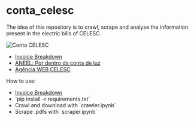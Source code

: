 # conta_celesc
The idea of this repository is to crawl, scrape and analyse the information present in the electric bills of CELESC.

![Conta CELESC](https://bit.ly/2uVfPO3)


<ul>
  <li><a href='http://bit.ly/2Nl25Ul'>Invoice Breakdown</a></li>
  <li><a href='https://bit.ly/1ToFUZy'>ANEEL: Por dentro da conta de luz</a></li>
  <li><a href='https://bit.ly/2s5F26R'>Agência WEB CELESC</a></li>  
</ul>

How to use:
<ul>
  <li><a href='http://bit.ly/2Nl25Ul'>Invoice Breakdown</a></li>
  <li>`pip install -r requirements.txt`</li>
  <li>Crawl and download with `crawler.ipynb`</li>
  <li>Scrape .pdfs with `scraper.ipynb`</li> 
</ul>


